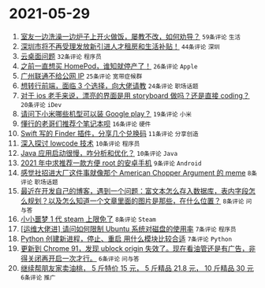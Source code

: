 # 2021-05-29

1. [室友一边洗澡一边炉子上开火做饭，屡教不改，如何劝导？](https://www.v2ex.com/t/779956) `59条评论` `生活`
1. [深圳市将不再受理发放新引进人才租房和生活补贴！](https://www.v2ex.com/t/779957) `44条评论` `深圳`
1. [云桌面问题](https://www.v2ex.com/t/779978) `32条评论` `程序员`
1. [之前一直想买 HomePod，谁知就停产了！](https://www.v2ex.com/t/779973) `26条评论` `Apple`
1. [广州联通不给公网 IP](https://www.v2ex.com/t/779995) `25条评论` `宽带症候群`
1. [想转行前端，面临 3 个选择，向大佬请教](https://www.v2ex.com/t/779994) `24条评论` `职场话题`
1. [对于 ios 老手来说，漂亮的界面是用 storyboard 做吗？还是直接 coding？](https://www.v2ex.com/t/780009) `20条评论` `iDev`
1. [请问下小米哪些机型可以装 Google play？](https://www.v2ex.com/t/780014) `19条评论` `小米`
1. [懂行的老哥们推荐个笔记本呗](https://www.v2ex.com/t/780043) `16条评论` `硬件`
1. [Swift 写的 Finder 插件，分享几个兑换码](https://www.v2ex.com/t/779984) `11条评论` `分享创造`
1. [深入探讨 lowcode 技术](https://www.v2ex.com/t/780005) `10条评论` `程序员`
1. [Java 应用启动很慢，咋分析和优化？](https://www.v2ex.com/t/779969) `10条评论` `Java`
1. [2021 年中求推荐一款方便 root 的安卓手机](https://www.v2ex.com/t/780027) `9条评论` `Android`
1. [感觉社招进大厂这件事就像那个 American Chopper Argument 的 meme](https://www.v2ex.com/t/780015) `8条评论` `职场话题`
1. [最近在开发自己的博客，遇到一个问题：富文本怎么存入数据库，表内字段怎么规划？以及怎么知道一个文章里面的图片是那些，在什么位置？](https://www.v2ex.com/t/779993) `8条评论` `问与答`
1. [小小噩梦 1 代 steam 上限免了](https://www.v2ex.com/t/779960) `8条评论` `Steam`
1. [[运维大佬进] 请问如何限制 Ubuntu 系统对磁盘的使用率](https://www.v2ex.com/t/780031) `7条评论` `程序员`
1. [Python 创建新进程，停止、重启 用什么模块比较合适](https://www.v2ex.com/t/779958) `7条评论` `Python`
1. [更新到 Chrome 91，发现 ublock origin 失效了。现在看油管还是有广告，非得关闭再开启一次才行。](https://www.v2ex.com/t/779976) `6条评论` `问与答`
1. [继续帮朋友家卖油桃， 5 斤特价 15 元， 5 斤精品 21.8 元， 10 斤精品 30 元](https://www.v2ex.com/t/779962) `6条评论` `推广`
